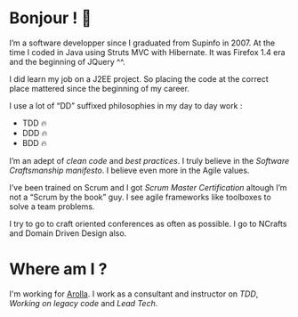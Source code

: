 # Bonjour ! 👋

I’m a software developper since I graduated from Supinfo in 2007. At the time I coded in Java using Struts MVC with Hibernate. It was Firefox 1.4 era and the beginning of JQuery ^^.

I did learn my job on a J2EE project. So placing the code at the correct place mattered since the beginning of my career.

I use a lot of “DD” suffixed philosophies in my day to day work :

- TDD :fire:
- DDD :fire:
- BDD :fire:

I’m an adept of *clean code* and *best practices*. I truly believe in the *Software Craftsmanship manifesto*. I believe even more in the Agile values.

I’ve been trained on Scrum and I got *Scrum Master Certification* altough I’m not a “Scrum by the book” guy. I see agile frameworks like toolboxes to solve a team problems.

I try to go to craft oriented conferences as often as possible. I go to NCrafts and Domain Driven Design also.

# Where am I ?

I'm working for [Arolla](https://www.arolla.fr). I work as a consultant and instructor on *TDD*, *Working on legacy code* and *Lead Tech*.

<!--
**macreiben-dev/macreiben-dev** is a ✨ _special_ ✨ repository because its `README.md` (this file) appears on your GitHub profile.

Here are some ideas to get you started:

- 🔭 I’m currently working on ...
- 🌱 I’m currently learning ...
- 👯 I’m looking to collaborate on ...
- 🤔 I’m looking for help with ...
- 💬 Ask me about ...
- 📫 How to reach me: ...
- 😄 Pronouns: ...
- ⚡ Fun fact: ...
-->
